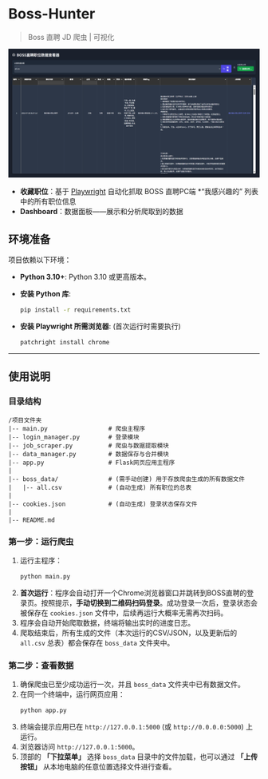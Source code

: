 # Boss-Hunter

> Boss 直聘 JD 爬虫 | 可视化

![](images/dashboard.png)

- **收藏职位**：基于 [Playwright](https://playwright.dev/) 自动化抓取 BOSS 直聘PC端 *“我感兴趣的” 列表中的所有职位信息
- **Dashboard**：数据面板——展示和分析爬取到的数据



## 环境准备

项目依赖以下环境：

- **Python 3.10+**: Python 3.10 或更高版本。
- **安装 Python 库**:
    ```bash
    pip install -r requirements.txt
    ```

- **安装 Playwright 所需浏览器**: (首次运行时需要执行)
    ```bash
    patchright install chrome
    ```

---

## 使用说明

### 目录结构

```
/项目文件夹
|-- main.py                 # 爬虫主程序
|-- login_manager.py        # 登录模块
|-- job_scraper.py          # 爬虫与数据提取模块
|-- data_manager.py         # 数据保存与合并模块
|-- app.py                  # Flask网页应用主程序
|
|-- boss_data/              # (需手动创建) 用于存放爬虫生成的所有数据文件
|   |-- all.csv             # (自动生成) 所有职位的总表
|
|-- cookies.json            # (自动生成) 登录状态保存文件
|
|-- README.md
```

### 第一步：运行爬虫

1.  运行主程序：
    ```bash
    python main.py
    ```
2.  **首次运行**：程序会自动打开一个Chrome浏览器窗口并跳转到BOSS直聘的登录页。按照提示，**手动切换到二维码扫码登录**。成功登录一次后，登录状态会被保存在 `cookies.json` 文件中，后续再运行大概率无需再次扫码。
3.  程序会自动开始爬取数据，终端将输出实时的进度日志。
4.  爬取结束后，所有生成的文件（本次运行的CSV/JSON，以及更新后的 `all.csv` 总表）都会保存在 `boss_data` 文件夹中。

### 第二步：查看数据

1.  确保爬虫已至少成功运行一次，并且 `boss_data` 文件夹中已有数据文件。
2.  在同一个终端中，运行网页应用：
    ```bash
    python app.py
    ```
3.  终端会提示应用已在 `http://127.0.0.1:5000` (或 `http://0.0.0.0:5000`) 上运行。
4.  浏览器访问 `http://127.0.0.1:5000`。
5.  顶部的 **「下拉菜单」** 选择 `boss_data` 目录中的文件加载，也可以通过 **「上传按钮」** 从本地电脑的任意位置选择文件进行查看。